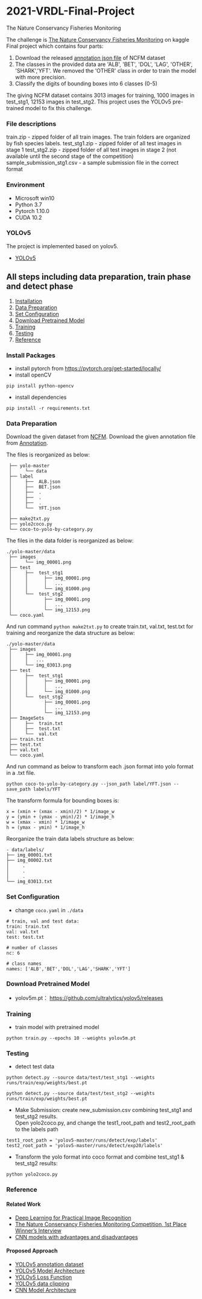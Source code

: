 # 2021-VRDL-Final-Project
The Nature Conservancy Fisheries Monitoring

The challenge is [The Nature Conservancy Fisheries Monitoring](https://www.kaggle.com/c/the-nature-conservancy-fisheries-monitoring/data) on kaggle
Final project which contains four parts:

1. Download the released [annotation json file](https://github.com/autoliuweijie/Kaggle/tree/master/NCFM/datasets?fbclid=IwAR2UegoKzjlkndkndXkKKDqNeqi3e4EGUWy19jya6RRGpPzLoK8s5ZxI_W8) of NCFM dataset 
2. The classes in the provided data are 'ALB', 'BET', 'DOL', 'LAG', 'OTHER', 'SHARK','YFT'. We removed the 'OTHER' class in order to train the model with more precision.
3. Classify the digits of bounding boxes into 6 classes (0-5)

The giving NCFM dataset contains 3013 images for training, 1000 images in test_stg1, 12153 images in test_stg2. This project uses the YOLOv5 pre-trained model to fix this challenge.

### File descriptions
train.zip - zipped folder of all train images. The train folders are organized by fish species labels.
test_stg1.zip - zipped folder of all test images in stage 1
test_stg2.zip - zipped folder of all test images in stage 2 (not available until the second stage of the competition)
sample_submission_stg1.csv - a sample submission file in the correct format


### Environment
- Microsoft win10
- Python 3.7
- Pytorch 1.10.0
- CUDA 10.2

### YOLOv5
The project is implemented based on yolov5.
- [YOLOv5](https://github.com/ultralytics/yolov5)

## All steps including data preparation, train phase and detect phase
1. [Installation](#install-packages)
2. [Data Preparation](#data-preparation)
3. [Set Configuration](#set-configuration)
4. [Download Pretrained Model](#download-pretrained-model)
5. [Training](#training)
6. [Testing](#testing)
7. [Reference](#reference)

### Install Packages
- install pytorch from https://pytorch.org/get-started/locally/
- install openCV
```
pip install python-opencv
```
- install dependencies
```
pip install -r requirements.txt
```

### Data Preparation
Download the given dataset from [NCFM](https://www.kaggle.com/c/the-nature-conservancy-fisheries-monitoring/data).
Download the given annotation file from [Annotation](https://github.com/autoliuweijie/Kaggle/tree/master/NCFM/datasets?fbclid=IwAR2UegoKzjlkndkndXkKKDqNeqi3e4EGUWy19jya6RRGpPzLoK8s5ZxI_W8).

The files is reorganized as below:
```
 ├── yolo-master
 │     └── data
 ├── label
 │     ├──  ALB.json
 │     ├──  BET.json
 │     ├──  .
 │     ├──  .
 │     ├──  .
 │     └──  YFT.json
 │   
 ├── make2txt.py
 ├── yolo2coco.py
 └── coco-to-yolo-by-category.py
```

The files in the data folder is reorganized as below:
```
./yolo-master/data
 ├── images
 │     └── img_00001.png
 ├── test
 │     ├──  test_stg1
 │     │      ├── img_00001.png
 │     │      │   ...
 │     │      └── img_01000.png
 │     └──  test_stg2
 │            ├── img_00001.png
 │            │   ...
 │            └── img_12153.png
 └── coco.yaml
```



And run command `python make2txt.py` to create train.txt, val.txt, test.txt for training and reorganize the data structure as below:
```
./yolo-master/data
 ├── images
 │     ├── img_00001.png
 │     │   ...
 │     └── img_03013.png
 ├── test
 │     ├──  test_stg1
 │     │      ├── img_00001.png
 │     │      │   ...
 │     │      └── img_01000.png
 │     └──  test_stg2
 │            ├── img_00001.png
 │            │   ...
 │            └── img_12153.png
 ├── ImageSets
 │     ├──  train.txt
 │     ├──  test.txt
 │     └──  val.txt
 ├── train.txt
 ├── test.txt
 ├── val.txt
 └── coco.yaml
```


And run command as below to transform each .json format into yolo format in a .txt file. 
```
python coco-to-yolo-by-category.py --json_path label/YFT.json --save_path labels/YFT 
```
The transform formula for bounding boxes is: 
```
x = (xmin + (xmax - xmin)/2) * 1/image_w
y = (ymin + (ymax - ymin)/2) * 1/image_h
w = (xmax - xmin) * 1/image_w
h = (ymax - ymin) * 1/image_h
```

Reorganize the train data labels structure as below:
```
- data/labels/
├── img_00001.txt
├── img_00002.txt
│     .
│     .
│     .
└── img_03013.txt
```
### Set Configuration
- change `coco.yaml` in `./data`
```
# train, val and test data: 
train: train.txt  
val: val.txt  
test: test.txt  

# number of classes
nc: 6  

# class names
names: ['ALB','BET','DOL','LAG','SHARK','YFT'] 
```

### Download Pretrained Model
- yolov5m.pt： https://github.com/ultralytics/yolov5/releases

### Training
- train model with pretrained model
```
python train.py --epochs 10 --weights yolov5m.pt
```
### Testing
- detect test data
```
python detect.py --source data/test/test_stg1 --weights runs/train/exp/weights/best.pt
```
```
python detect.py --source data/test/test_stg2 --weights runs/train/exp/weights/best.pt
```

- Make Submission: create new_submission.csv combining test_stg1 and test_stg2 results. \
  Open yolo2coco.py, and change the test1_root_path and test2_root_path to the labels path
```
test1_root_path = 'yolov5-master/runs/detect/exp/labels'
test2_root_path = 'yolov5-master/runs/detect/exp20/labels'
```
- Transform the yolo format into coco format and combine test_stg1 & test_stg2 results:
```
python yolo2coco.py
```


### Reference
#### Related Work
- [Deep Learning for Practical Image Recognition](https://www.researchgate.net/publication/326503174_Deep_Learning_for_Practical_Image_Recognition_Case_Study_on_Kaggle_Competitions)
- [The Nature Conservancy Fisheries Monitoring Competition, 1st Place Winner’s Interview](https://medium.com/kaggle-blog/the-nature-conservancy-fisheries-monitoring-competition-1st-place-winners-interview-team-79aefc688fb)
- [CNN models with advantages and disadvantages](https://tejasmohanayyar.medium.com/a-practical-experiment-for-comparing-lenet-alexnet-vgg-and-resnet-models-with-their-advantages-d932fb7c7d17)

#### Proposed Approach
- [YOLOv5 annotation dataset](https://github.com/autoliuweijie/Kaggle/tree/master/NCFM/datasets?fbclid=IwAR2UegoKzjlkndkndXkKKDqNeqi3e4EGUWy19jya6RRGpPzLoK8s5ZxI_W8)
- [YOLOv5 Model Architecture](https://www.researchgate.net/figure/The-network-architecture-of-Yolov5-It-consists-of-three-parts-1-Backbone-CSPDarknet_fig1_349299852)
- [YOLOv5 Loss Function](https://bbs.cvmart.net/articles/3686)
- [YOLOv5 data clipping](https://www.kaggle.com/sbrugman/tricks-for-the-kaggle-leaderboard)
- [CNN Model Architecture](https://www.kaggle.com/zfturbo/fishy-keras-lb-1-25267/script)

